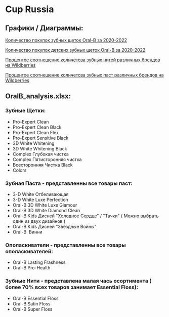 # Cup Russia
## Графики / Диаграммы:
[Количество покупок зубных щеток Oral-B за 2020-2022](https://yequalx.com/chart/line/%20Total%20Russia,Colors,3D%20White%20Whitening,3D%20White%20Whitening%20Black,Complex%20%D0%9F%D1%8F%D1%82%D0%B8%D1%81%D1%82%D0%BE%D1%80%D0%BE%D0%BD%D0%BD%D1%8F%D1%8F%20%D1%87%D0%B8%D1%81%D1%82%D0%BA%D0%B0,Pro-Expert%20Clean,Pro-Expert%20Clean%20Black,Pro-Expert%20Clean%20Flex,Pro-Expert%20Sensitive%20Black,Complex%20%D0%93%D0%BB%D1%83%D0%B1%D0%BE%D0%BA%D0%B0%D1%8F%20%D1%87%D0%B8%D1%81%D1%82%D0%BA%D0%B0%20(Medium),Complex%20%D0%93%D0%BB%D1%83%D0%B1%D0%BE%D0%BA%D0%B0%D1%8F%20%D1%87%D0%B8%D1%81%D1%82%D0%BA%D0%B0%20(Soft),%D0%92%D1%81%D0%B5%D1%81%D1%82%D0%BE%D1%80%D0%BE%D0%BD%D0%BD%D1%8F%D1%8F%20%D0%A7%D0%B8%D1%81%D1%82%D0%BA%D0%B0%20Black;%D0%AF%D0%BD%D0%B2%20-%20%D0%98%D1%8E%D0%BD%D1%8C%202020,1681.2,0,0,27409.9,0,0,0,0,20363.95,2804.8,107212.6;%D0%98%D1%8E%D0%BB%D1%8C%20-%20%D0%94%D0%B5%D0%BA%202020,12600.7,0.8,0,30861.6,0,0,0,0,25942.26,2541.5,108147.4;%D0%AF%D0%BD%D0%B2%20-%20%D0%98%D1%8E%D0%BD%D1%8C%202021,11153.9,2155.4,1090.3,29844.4,1131.5,443.9,443.9,363.4,17128.28,2206.3,124930.2;%D0%98%D1%8E%D0%BB%D1%8C%20-%20%D0%94%D0%B5%D0%BA%202021,12010.2,34493.1,19310.4,39193.1,15637.3,4489.6,4489.6,8606.8,14459.14,2213.8,163769.6;%D0%AF%D0%BD%D0%B2%20-%20%D0%98%D1%8E%D0%BD%D1%8C%202022,9448.5,47526.5,21720.2,34607.3,16129,4489.6,5032.1,9468.1,13058.59,922,150164.2#w:1200;h:800;c:4285F4,db4437,f4b400,0f9d58,ab47bc,00acc1,ff7043,9e9d24,5c6bc0,f06292,c2185b)

[Количество покупок детских зубных щеток Oral-B за 2020-2022](https://yequalx.com/ru/chart/line/,KIDS%202-4%20YEARS,KIDS%203-5%20YEARS,BABY,JUNIOR,MICKEY%20MOUSE,STAGES%202-4%20YEARS,STAGES%205-7%20YEARS%20,STAGES%208%2B%20YEARS%20,STAGES%204-24%20MONTHS;%D0%AF%D0%BD%D0%B2%20-%20%D0%98%D1%8E%D0%BD%D1%8C%202020,17453,14164.3,4100.3,7141.8,1305.1,975.7,1292.4,519.6,967.9;%D0%98%D1%8E%D0%BB%D1%8C%20-%20%D0%94%D0%B5%D0%BA%202020,16471.1,15275.7,6286.5,9148.4,1157.4,226.6,645.1,217.3,800.5;%D0%AF%D0%BD%D0%B2%20-%20%D0%98%D1%8E%D0%BD%D1%8C%202021,14735.5,15641.1,5557.9,8968.4,345.7,170.8,380.3,72.3,417.7;%D0%98%D1%8E%D0%BB%D1%8C%20-%20%D0%94%D0%B5%D0%BA%202021,18031.3,15641.1,5379,8284.9,389.2,105.7,300.9,127.3,269.5;%D0%AF%D0%BD%D0%B2%20-%20%D0%98%D1%8E%D0%BD%D1%8C%202022,8927.1,18181.6,4673.3,5686.5,339.1,244.9,341.7,173.9,216.1#w:1000;h:600;c:4285F4,db4437,f4b400,0f9d58,ab47bc,00acc1,ff7043,9e9d24,5c6bc0)

[Процентое соотнешение количетсва зубных нитей различных брендов на Wildberries](https://yequalx.com/chart/pie/%D0%91%D1%80%D0%B5%D0%BD%D0%B4,%D0%9A%D0%BE%D0%BB%D0%B8%D1%87%D0%B5%D1%81%D1%82%D0%B2%D0%BE%20;COLGATE,4;CURAPROX,11;ORAL-B,269;SPLAT,96#w:800;h:400;c:4285F4,db4437,f4b400,0f9d58)

[Процентое соотнешение количетсва зубных паст различных брендов на Wildberries](https://yequalx.com/chart/pie/%D0%91%D1%80%D0%B5%D0%BD%D0%B4,%D0%9A%D0%BE%D0%BB%D0%B8%D1%87%D0%B5%D1%81%D1%82%D0%B2%D0%BE%20;COLGATE,2321;CURAPROX,169;ORAL-B,11;SPLAT,1030;R.O.C.S.,176#w:800;h:400;c:4285F4,db4437,f4b400,0f9d58,ab47bc)
## OralB_analysis.xlsx:
### Зубные Щетки:
   - Pro-Expert Clean
   - Pro-Expert Clean Black
   - Pro-Expert Clean Flex
   - Pro-Expert Sensitive Black
   - 3D White Whitening 
   - 3D White Whitening Black
   - Complex Глубокая чистка
   - Complex Пятисторонняя чистка
   - Всесторонняя Чистка Black
   - Colors
### Зубная Паста - представленны все товары паст:
   - 3-D White Отбеливающая 
   - 3-D White Luxe Perfection
   - Oral-B 3D White Luxe Glamour
   - Oral-B 3D White Diamond Clean
   - Oral-B Kids Дисней "Холодное Сердце" / "Тачки" ( Можно выбрать один из двух дизайнов )
   - Oral-B Kids Дисней "Звездные Войны"
   - Oral-B  Винни
### Ополаскиватели - представленны все товары ополаскивателей:
   - Oral-B  Lasting Frashness
   - Oral-B  Pro-Health
### Зубные Нити - представлена малая чась осортимента ( более 70% всех товаров занимает Essential Floss):
   - Oral-B Essential Floss
   - Oral-B Satin Floss
   - Oral-B Super Floss
